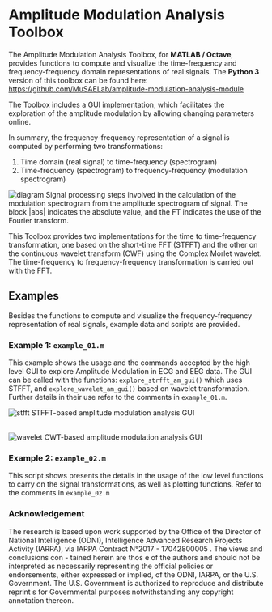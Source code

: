 # Amplitude Modulation Analysis Toolbox

The Amplitude Modulation Analysis Toolbox, for **MATLAB / Octave**, provides functions to compute and visualize the time-frequency and frequency-frequency domain representations of real signals. The **Python 3** version of this toolbox can be found here: https://github.com/MuSAELab/amplitude-modulation-analysis-module

The Toolbox includes a GUI implementation, which facilitates the exploration of the amplitude modulation by allowing changing parameters online.

In summary, the frequency-frequency representation of a signal is computed by performing two transformations:

1. Time domain (real signal) to time-frequency (spectrogram)
2. Time-frequency (spectrogram) to frequency-frequency (modulation spectrogram)

![diagram](https://user-images.githubusercontent.com/8238803/32670991-b1a4e542-c613-11e7-8408-bdc1cc3e0bf1.png)
Signal processing steps involved in the calculation of the modulation spectrogram from the amplitude spectrogram of signal. The block |abs| indicates the absolute value, and the FT indicates the use of the Fourier transform.

This Toolbox provides two implementations for the time to time-frequency transformation, one based on the short-time FFT (STFFT) and the other on the continuous wavelet transform (CWF) using the Complex Morlet wavelet. The time-frequency to frequency-frequency transformation is carried out with the FFT.

## Examples
Besides the functions to compute and visualize the frequency-frequency representation of real signals, example data and scripts are provided.

### Example 1: `example_01.m`
This example shows the usage and the commands accepted by the high level GUI to explore Amplitude Modulation in ECG and EEG data. The GUI can be called with the functions:
`explore_strfft_am_gui()` which uses STFFT, and `explore_wavelet_am_gui()` based on wavelet transformation. Further details in their use refer to the comments in `example_01.m`.  

![stfft](https://cloud.githubusercontent.com/assets/8238803/25900142/67a297da-3560-11e7-8112-16a7f6c3e637.png)
STFFT-based amplitude modulation analysis GUI  
</br>

![wavelet](https://cloud.githubusercontent.com/assets/8238803/25900150/6bf2b93c-3560-11e7-8dd4-084b23c925b5.png)
CWT-based amplitude modulation analysis GUI

### Example 2: `example_02.m`
This script shows presents the details in the usage of the low level functions to carry on the signal transformations, as well as plotting functions. Refer to the comments in `example_02.m`

### Acknowledgement
The research is based upon work supported by the Office of the Director of National Intelligence (ODNI), Intelligence Advanced Research Projects Activity (IARPA), via IARPA Contract N°2017 - 17042800005 . The views and conclusions con - tained herein are thos e of the authors and should not be interpreted as necessarily representing the official policies or endorsements, either expressed or implied, of the ODNI, IARPA, or the U.S. Government. The U.S. Government is authorized to reproduce and distribute reprint s for Governmental purposes notwithstanding any copyright annotation thereon.
